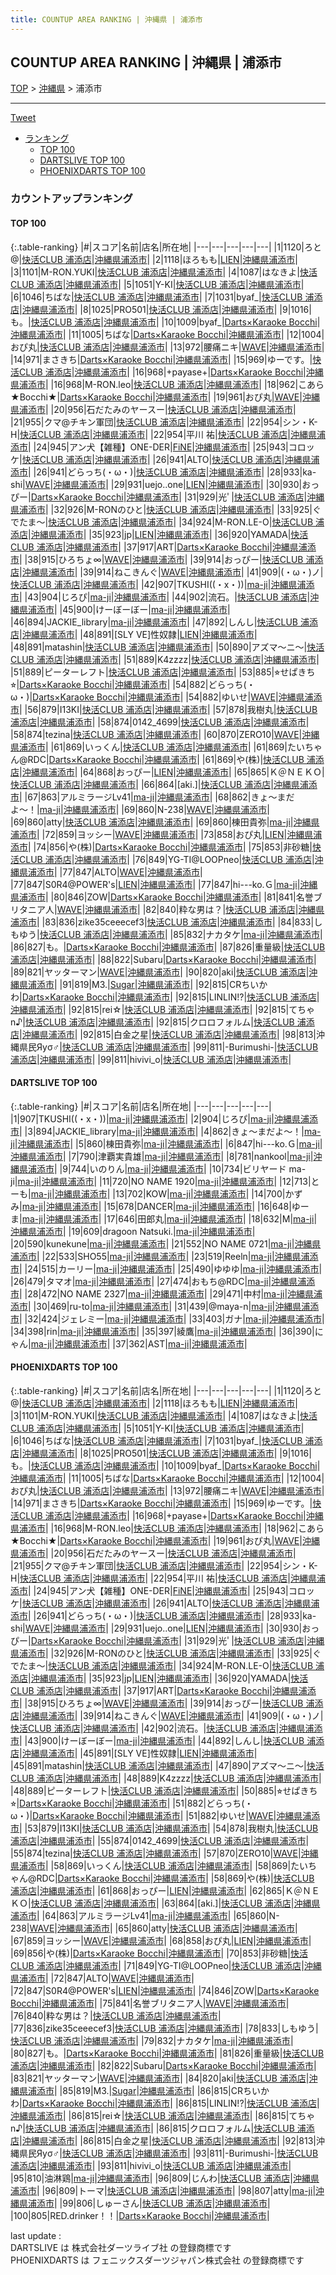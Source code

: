 ```yaml
---
title: COUNTUP AREA RANKING | 沖縄県 | 浦添市
---
```

## COUNTUP AREA RANKING | 沖縄県 | 浦添市

[TOP](/darts/rank/) > [沖縄県](/darts/rank/沖縄県/) > 浦添市

___

<a href="https://twitter.com/share?ref_src=twsrc%5Etfw" data-text="COUNTUP AREA RANKING | 沖縄県浦添市" class="twitter-share-button" data-hashtags="DARTSLIVE,PHOENIXDARTS,darts,ダーツ" data-show-count="false">Tweet</a>

* [ランキング](#カウントアップランキング)
    * [TOP 100](#top-100)
    * [DARTSLIVE TOP 100](#dartslive-top-100)
    * [PHOENIXDARTS TOP 100](#phoenixdarts-top-100)

### カウントアップランキング

#### TOP 100



{:.table-ranking}
|#|スコア|名前|店名|所在地|
|---|---|---|---|---|
|1|1120|<span class="rank-name-pd">ろと@</span>|<a href="https://vs.phoenixdarts.com/jp/shop/shopDetailInfo/s_81788?s_seq=81788">快活CLUB 浦添店</a>|<a href="/darts/rank/沖縄県/浦添市">沖縄県浦添市</a>|
|2|1118|<span class="rank-name-pd">ほろもも</span>|<a href="https://vs.phoenixdarts.com/jp/shop/shopDetailInfo/s_47179?s_seq=47179">LIEN</a>|<a href="/darts/rank/沖縄県/浦添市">沖縄県浦添市</a>|
|3|1101|<span class="rank-name-pd">M-RON.YUKI</span>|<a href="https://vs.phoenixdarts.com/jp/shop/shopDetailInfo/s_81788?s_seq=81788">快活CLUB 浦添店</a>|<a href="/darts/rank/沖縄県/浦添市">沖縄県浦添市</a>|
|4|1087|<span class="rank-name-pd">はなきよ</span>|<a href="https://vs.phoenixdarts.com/jp/shop/shopDetailInfo/s_81788?s_seq=81788">快活CLUB 浦添店</a>|<a href="/darts/rank/沖縄県/浦添市">沖縄県浦添市</a>|
|5|1051|<span class="rank-name-pd">Y-KI</span>|<a href="https://vs.phoenixdarts.com/jp/shop/shopDetailInfo/s_81788?s_seq=81788">快活CLUB 浦添店</a>|<a href="/darts/rank/沖縄県/浦添市">沖縄県浦添市</a>|
|6|1046|<span class="rank-name-pd">ちばな</span>|<a href="https://vs.phoenixdarts.com/jp/shop/shopDetailInfo/s_81788?s_seq=81788">快活CLUB 浦添店</a>|<a href="/darts/rank/沖縄県/浦添市">沖縄県浦添市</a>|
|7|1031|<span class="rank-name-pd">byaf_</span>|<a href="https://vs.phoenixdarts.com/jp/shop/shopDetailInfo/s_81788?s_seq=81788">快活CLUB 浦添店</a>|<a href="/darts/rank/沖縄県/浦添市">沖縄県浦添市</a>|
|8|1025|<span class="rank-name-pd">PRO501</span>|<a href="https://vs.phoenixdarts.com/jp/shop/shopDetailInfo/s_81788?s_seq=81788">快活CLUB 浦添店</a>|<a href="/darts/rank/沖縄県/浦添市">沖縄県浦添市</a>|
|9|1016|<span class="rank-name-pd">も。</span>|<a href="https://vs.phoenixdarts.com/jp/shop/shopDetailInfo/s_81788?s_seq=81788">快活CLUB 浦添店</a>|<a href="/darts/rank/沖縄県/浦添市">沖縄県浦添市</a>|
|10|1009|<span class="rank-name-pd">byaf_</span>|<a href="https://vs.phoenixdarts.com/jp/shop/shopDetailInfo/s_77362?s_seq=77362">Darts×Karaoke Bocchi</a>|<a href="/darts/rank/沖縄県/浦添市">沖縄県浦添市</a>|
|11|1005|<span class="rank-name-pd">ちばな</span>|<a href="https://vs.phoenixdarts.com/jp/shop/shopDetailInfo/s_77362?s_seq=77362">Darts×Karaoke Bocchi</a>|<a href="/darts/rank/沖縄県/浦添市">沖縄県浦添市</a>|
|12|1004|<span class="rank-name-pd">おぴ丸</span>|<a href="https://vs.phoenixdarts.com/jp/shop/shopDetailInfo/s_81788?s_seq=81788">快活CLUB 浦添店</a>|<a href="/darts/rank/沖縄県/浦添市">沖縄県浦添市</a>|
|13|972|<span class="rank-name-pd">腰痛ニキ</span>|<a href="https://vs.phoenixdarts.com/jp/shop/shopDetailInfo/s_92317?s_seq=92317">WAVE</a>|<a href="/darts/rank/沖縄県/浦添市">沖縄県浦添市</a>|
|14|971|<span class="rank-name-pd">まさきち</span>|<a href="https://vs.phoenixdarts.com/jp/shop/shopDetailInfo/s_77362?s_seq=77362">Darts×Karaoke Bocchi</a>|<a href="/darts/rank/沖縄県/浦添市">沖縄県浦添市</a>|
|15|969|<span class="rank-name-pd">ゆーです。</span>|<a href="https://vs.phoenixdarts.com/jp/shop/shopDetailInfo/s_81788?s_seq=81788">快活CLUB 浦添店</a>|<a href="/darts/rank/沖縄県/浦添市">沖縄県浦添市</a>|
|16|968|<span class="rank-name-pd">+payase+</span>|<a href="https://vs.phoenixdarts.com/jp/shop/shopDetailInfo/s_77362?s_seq=77362">Darts×Karaoke Bocchi</a>|<a href="/darts/rank/沖縄県/浦添市">沖縄県浦添市</a>|
|16|968|<span class="rank-name-pd">M-RON.leo</span>|<a href="https://vs.phoenixdarts.com/jp/shop/shopDetailInfo/s_81788?s_seq=81788">快活CLUB 浦添店</a>|<a href="/darts/rank/沖縄県/浦添市">沖縄県浦添市</a>|
|18|962|<span class="rank-name-pd">こあら★Bocchi★</span>|<a href="https://vs.phoenixdarts.com/jp/shop/shopDetailInfo/s_77362?s_seq=77362">Darts×Karaoke Bocchi</a>|<a href="/darts/rank/沖縄県/浦添市">沖縄県浦添市</a>|
|19|961|<span class="rank-name-pd">おぴ丸</span>|<a href="https://vs.phoenixdarts.com/jp/shop/shopDetailInfo/s_92317?s_seq=92317">WAVE</a>|<a href="/darts/rank/沖縄県/浦添市">沖縄県浦添市</a>|
|20|956|<span class="rank-name-pd">石だたみのヤースー</span>|<a href="https://vs.phoenixdarts.com/jp/shop/shopDetailInfo/s_81788?s_seq=81788">快活CLUB 浦添店</a>|<a href="/darts/rank/沖縄県/浦添市">沖縄県浦添市</a>|
|21|955|<span class="rank-name-pd">クマ@チキン軍団</span>|<a href="https://vs.phoenixdarts.com/jp/shop/shopDetailInfo/s_81788?s_seq=81788">快活CLUB 浦添店</a>|<a href="/darts/rank/沖縄県/浦添市">沖縄県浦添市</a>|
|22|954|<span class="rank-name-pd">シン・K-H</span>|<a href="https://vs.phoenixdarts.com/jp/shop/shopDetailInfo/s_81788?s_seq=81788">快活CLUB 浦添店</a>|<a href="/darts/rank/沖縄県/浦添市">沖縄県浦添市</a>|
|22|954|<span class="rank-name-pd">平川 祐</span>|<a href="https://vs.phoenixdarts.com/jp/shop/shopDetailInfo/s_81788?s_seq=81788">快活CLUB 浦添店</a>|<a href="/darts/rank/沖縄県/浦添市">沖縄県浦添市</a>|
|24|945|<span class="rank-name-pd">アン犬【雑種】ONE-DER</span>|<a href="https://vs.phoenixdarts.com/jp/shop/shopDetailInfo/s_70326?s_seq=70326">FiNE</a>|<a href="/darts/rank/沖縄県/浦添市">沖縄県浦添市</a>|
|25|943|<span class="rank-name-pd">コロッケ</span>|<a href="https://vs.phoenixdarts.com/jp/shop/shopDetailInfo/s_81788?s_seq=81788">快活CLUB 浦添店</a>|<a href="/darts/rank/沖縄県/浦添市">沖縄県浦添市</a>|
|26|941|<span class="rank-name-pd">ALTO</span>|<a href="https://vs.phoenixdarts.com/jp/shop/shopDetailInfo/s_81788?s_seq=81788">快活CLUB 浦添店</a>|<a href="/darts/rank/沖縄県/浦添市">沖縄県浦添市</a>|
|26|941|<span class="rank-name-pd">どらっち(・ω・)</span>|<a href="https://vs.phoenixdarts.com/jp/shop/shopDetailInfo/s_81788?s_seq=81788">快活CLUB 浦添店</a>|<a href="/darts/rank/沖縄県/浦添市">沖縄県浦添市</a>|
|28|933|<span class="rank-name-pd">ka-shi</span>|<a href="https://vs.phoenixdarts.com/jp/shop/shopDetailInfo/s_92317?s_seq=92317">WAVE</a>|<a href="/darts/rank/沖縄県/浦添市">沖縄県浦添市</a>|
|29|931|<span class="rank-name-pd">uejo..one</span>|<a href="https://vs.phoenixdarts.com/jp/shop/shopDetailInfo/s_47179?s_seq=47179">LIEN</a>|<a href="/darts/rank/沖縄県/浦添市">沖縄県浦添市</a>|
|30|930|<span class="rank-name-pd">おっぴー</span>|<a href="https://vs.phoenixdarts.com/jp/shop/shopDetailInfo/s_77362?s_seq=77362">Darts×Karaoke Bocchi</a>|<a href="/darts/rank/沖縄県/浦添市">沖縄県浦添市</a>|
|31|929|<span class="rank-name-pd">光ﾟ</span>|<a href="https://vs.phoenixdarts.com/jp/shop/shopDetailInfo/s_81788?s_seq=81788">快活CLUB 浦添店</a>|<a href="/darts/rank/沖縄県/浦添市">沖縄県浦添市</a>|
|32|926|<span class="rank-name-pd">M-RONのひと</span>|<a href="https://vs.phoenixdarts.com/jp/shop/shopDetailInfo/s_81788?s_seq=81788">快活CLUB 浦添店</a>|<a href="/darts/rank/沖縄県/浦添市">沖縄県浦添市</a>|
|33|925|<span class="rank-name-pd">ぐでたま〜</span>|<a href="https://vs.phoenixdarts.com/jp/shop/shopDetailInfo/s_81788?s_seq=81788">快活CLUB 浦添店</a>|<a href="/darts/rank/沖縄県/浦添市">沖縄県浦添市</a>|
|34|924|<span class="rank-name-pd">M-RON.LE-O</span>|<a href="https://vs.phoenixdarts.com/jp/shop/shopDetailInfo/s_81788?s_seq=81788">快活CLUB 浦添店</a>|<a href="/darts/rank/沖縄県/浦添市">沖縄県浦添市</a>|
|35|923|<span class="rank-name-pd">jp</span>|<a href="https://vs.phoenixdarts.com/jp/shop/shopDetailInfo/s_47179?s_seq=47179">LIEN</a>|<a href="/darts/rank/沖縄県/浦添市">沖縄県浦添市</a>|
|36|920|<span class="rank-name-pd">YAMADA</span>|<a href="https://vs.phoenixdarts.com/jp/shop/shopDetailInfo/s_81788?s_seq=81788">快活CLUB 浦添店</a>|<a href="/darts/rank/沖縄県/浦添市">沖縄県浦添市</a>|
|37|917|<span class="rank-name-pd">ART</span>|<a href="https://vs.phoenixdarts.com/jp/shop/shopDetailInfo/s_77362?s_seq=77362">Darts×Karaoke Bocchi</a>|<a href="/darts/rank/沖縄県/浦添市">沖縄県浦添市</a>|
|38|915|<span class="rank-name-pd">ひろちょ∞</span>|<a href="https://vs.phoenixdarts.com/jp/shop/shopDetailInfo/s_92317?s_seq=92317">WAVE</a>|<a href="/darts/rank/沖縄県/浦添市">沖縄県浦添市</a>|
|39|914|<span class="rank-name-pd">おっぴー</span>|<a href="https://vs.phoenixdarts.com/jp/shop/shopDetailInfo/s_81788?s_seq=81788">快活CLUB 浦添店</a>|<a href="/darts/rank/沖縄県/浦添市">沖縄県浦添市</a>|
|39|914|<span class="rank-name-pd">ねこきんぐ</span>|<a href="https://vs.phoenixdarts.com/jp/shop/shopDetailInfo/s_92317?s_seq=92317">WAVE</a>|<a href="/darts/rank/沖縄県/浦添市">沖縄県浦添市</a>|
|41|909|<span class="rank-name-pd">(・ω・)ノ</span>|<a href="https://vs.phoenixdarts.com/jp/shop/shopDetailInfo/s_81788?s_seq=81788">快活CLUB 浦添店</a>|<a href="/darts/rank/沖縄県/浦添市">沖縄県浦添市</a>|
|42|907|<span class="rank-name-dl">TKUSHI((・x・))</span>|<a href="https://search.dartslive.com/jp/shop/e8747794807910435f9f3321c1147265">ma-ji</a>|<a href="/darts/rank/沖縄県/浦添市">沖縄県浦添市</a>|
|43|904|<span class="rank-name-dl">じろぴ</span>|<a href="https://search.dartslive.com/jp/shop/e8747794807910435f9f3321c1147265">ma-ji</a>|<a href="/darts/rank/沖縄県/浦添市">沖縄県浦添市</a>|
|44|902|<span class="rank-name-pd">流石。</span>|<a href="https://vs.phoenixdarts.com/jp/shop/shopDetailInfo/s_81788?s_seq=81788">快活CLUB 浦添店</a>|<a href="/darts/rank/沖縄県/浦添市">沖縄県浦添市</a>|
|45|900|<span class="rank-name-pd">けーぼーぼー</span>|<a href="https://vs.phoenixdarts.com/jp/shop/shopDetailInfo/s_88930?s_seq=88930">ma-ji</a>|<a href="/darts/rank/沖縄県/浦添市">沖縄県浦添市</a>|
|46|894|<span class="rank-name-dl">JACKIE_library</span>|<a href="https://search.dartslive.com/jp/shop/e8747794807910435f9f3321c1147265">ma-ji</a>|<a href="/darts/rank/沖縄県/浦添市">沖縄県浦添市</a>|
|47|892|<span class="rank-name-pd">しんし</span>|<a href="https://vs.phoenixdarts.com/jp/shop/shopDetailInfo/s_81788?s_seq=81788">快活CLUB 浦添店</a>|<a href="/darts/rank/沖縄県/浦添市">沖縄県浦添市</a>|
|48|891|<span class="rank-name-pd">[SLY VE]性奴隷</span>|<a href="https://vs.phoenixdarts.com/jp/shop/shopDetailInfo/s_47179?s_seq=47179">LIEN</a>|<a href="/darts/rank/沖縄県/浦添市">沖縄県浦添市</a>|
|48|891|<span class="rank-name-pd">matashin</span>|<a href="https://vs.phoenixdarts.com/jp/shop/shopDetailInfo/s_81788?s_seq=81788">快活CLUB 浦添店</a>|<a href="/darts/rank/沖縄県/浦添市">沖縄県浦添市</a>|
|50|890|<span class="rank-name-pd">アズマ～ニ～</span>|<a href="https://vs.phoenixdarts.com/jp/shop/shopDetailInfo/s_81788?s_seq=81788">快活CLUB 浦添店</a>|<a href="/darts/rank/沖縄県/浦添市">沖縄県浦添市</a>|
|51|889|<span class="rank-name-pd">K4zzzz</span>|<a href="https://vs.phoenixdarts.com/jp/shop/shopDetailInfo/s_81788?s_seq=81788">快活CLUB 浦添店</a>|<a href="/darts/rank/沖縄県/浦添市">沖縄県浦添市</a>|
|51|889|<span class="rank-name-pd">ピーターレフト</span>|<a href="https://vs.phoenixdarts.com/jp/shop/shopDetailInfo/s_81788?s_seq=81788">快活CLUB 浦添店</a>|<a href="/darts/rank/沖縄県/浦添市">沖縄県浦添市</a>|
|53|885|<span class="rank-name-pd">⭐︎せぱきち⭐︎</span>|<a href="https://vs.phoenixdarts.com/jp/shop/shopDetailInfo/s_77362?s_seq=77362">Darts×Karaoke Bocchi</a>|<a href="/darts/rank/沖縄県/浦添市">沖縄県浦添市</a>|
|54|882|<span class="rank-name-pd">どらっち(・ω・)</span>|<a href="https://vs.phoenixdarts.com/jp/shop/shopDetailInfo/s_77362?s_seq=77362">Darts×Karaoke Bocchi</a>|<a href="/darts/rank/沖縄県/浦添市">沖縄県浦添市</a>|
|54|882|<span class="rank-name-pd">ゆいせ</span>|<a href="https://vs.phoenixdarts.com/jp/shop/shopDetailInfo/s_92317?s_seq=92317">WAVE</a>|<a href="/darts/rank/沖縄県/浦添市">沖縄県浦添市</a>|
|56|879|<span class="rank-name-pd">I13KI</span>|<a href="https://vs.phoenixdarts.com/jp/shop/shopDetailInfo/s_81788?s_seq=81788">快活CLUB 浦添店</a>|<a href="/darts/rank/沖縄県/浦添市">沖縄県浦添市</a>|
|57|878|<span class="rank-name-pd">我樹丸</span>|<a href="https://vs.phoenixdarts.com/jp/shop/shopDetailInfo/s_81788?s_seq=81788">快活CLUB 浦添店</a>|<a href="/darts/rank/沖縄県/浦添市">沖縄県浦添市</a>|
|58|874|<span class="rank-name-pd">0142_4699</span>|<a href="https://vs.phoenixdarts.com/jp/shop/shopDetailInfo/s_81788?s_seq=81788">快活CLUB 浦添店</a>|<a href="/darts/rank/沖縄県/浦添市">沖縄県浦添市</a>|
|58|874|<span class="rank-name-pd">tezina</span>|<a href="https://vs.phoenixdarts.com/jp/shop/shopDetailInfo/s_81788?s_seq=81788">快活CLUB 浦添店</a>|<a href="/darts/rank/沖縄県/浦添市">沖縄県浦添市</a>|
|60|870|<span class="rank-name-pd">ZERO10</span>|<a href="https://vs.phoenixdarts.com/jp/shop/shopDetailInfo/s_92317?s_seq=92317">WAVE</a>|<a href="/darts/rank/沖縄県/浦添市">沖縄県浦添市</a>|
|61|869|<span class="rank-name-pd">いっくん</span>|<a href="https://vs.phoenixdarts.com/jp/shop/shopDetailInfo/s_81788?s_seq=81788">快活CLUB 浦添店</a>|<a href="/darts/rank/沖縄県/浦添市">沖縄県浦添市</a>|
|61|869|<span class="rank-name-pd">たいちゃん@RDC</span>|<a href="https://vs.phoenixdarts.com/jp/shop/shopDetailInfo/s_77362?s_seq=77362">Darts×Karaoke Bocchi</a>|<a href="/darts/rank/沖縄県/浦添市">沖縄県浦添市</a>|
|61|869|<span class="rank-name-pd">や(株)</span>|<a href="https://vs.phoenixdarts.com/jp/shop/shopDetailInfo/s_81788?s_seq=81788">快活CLUB 浦添店</a>|<a href="/darts/rank/沖縄県/浦添市">沖縄県浦添市</a>|
|64|868|<span class="rank-name-pd">おっぴー</span>|<a href="https://vs.phoenixdarts.com/jp/shop/shopDetailInfo/s_47179?s_seq=47179">LIEN</a>|<a href="/darts/rank/沖縄県/浦添市">沖縄県浦添市</a>|
|65|865|<span class="rank-name-pd">Ｋ＠ＮＥＫＯ</span>|<a href="https://vs.phoenixdarts.com/jp/shop/shopDetailInfo/s_81788?s_seq=81788">快活CLUB 浦添店</a>|<a href="/darts/rank/沖縄県/浦添市">沖縄県浦添市</a>|
|66|864|<span class="rank-name-pd">[aki.]</span>|<a href="https://vs.phoenixdarts.com/jp/shop/shopDetailInfo/s_81788?s_seq=81788">快活CLUB 浦添店</a>|<a href="/darts/rank/沖縄県/浦添市">沖縄県浦添市</a>|
|67|863|<span class="rank-name-pd">アルミラージLv41</span>|<a href="https://vs.phoenixdarts.com/jp/shop/shopDetailInfo/s_88930?s_seq=88930">ma-ji</a>|<a href="/darts/rank/沖縄県/浦添市">沖縄県浦添市</a>|
|68|862|<span class="rank-name-dl">きょ〜まだよ〜！</span>|<a href="https://search.dartslive.com/jp/shop/e8747794807910435f9f3321c1147265">ma-ji</a>|<a href="/darts/rank/沖縄県/浦添市">沖縄県浦添市</a>|
|69|860|<span class="rank-name-pd">N-238</span>|<a href="https://vs.phoenixdarts.com/jp/shop/shopDetailInfo/s_92317?s_seq=92317">WAVE</a>|<a href="/darts/rank/沖縄県/浦添市">沖縄県浦添市</a>|
|69|860|<span class="rank-name-pd">atty</span>|<a href="https://vs.phoenixdarts.com/jp/shop/shopDetailInfo/s_81788?s_seq=81788">快活CLUB 浦添店</a>|<a href="/darts/rank/沖縄県/浦添市">沖縄県浦添市</a>|
|69|860|<span class="rank-name-dl">棟田貴弥</span>|<a href="https://search.dartslive.com/jp/shop/e8747794807910435f9f3321c1147265">ma-ji</a>|<a href="/darts/rank/沖縄県/浦添市">沖縄県浦添市</a>|
|72|859|<span class="rank-name-pd">ヨッシー</span>|<a href="https://vs.phoenixdarts.com/jp/shop/shopDetailInfo/s_92317?s_seq=92317">WAVE</a>|<a href="/darts/rank/沖縄県/浦添市">沖縄県浦添市</a>|
|73|858|<span class="rank-name-pd">おぴ丸</span>|<a href="https://vs.phoenixdarts.com/jp/shop/shopDetailInfo/s_47179?s_seq=47179">LIEN</a>|<a href="/darts/rank/沖縄県/浦添市">沖縄県浦添市</a>|
|74|856|<span class="rank-name-pd">や(株)</span>|<a href="https://vs.phoenixdarts.com/jp/shop/shopDetailInfo/s_77362?s_seq=77362">Darts×Karaoke Bocchi</a>|<a href="/darts/rank/沖縄県/浦添市">沖縄県浦添市</a>|
|75|853|<span class="rank-name-pd">非砂糖</span>|<a href="https://vs.phoenixdarts.com/jp/shop/shopDetailInfo/s_81788?s_seq=81788">快活CLUB 浦添店</a>|<a href="/darts/rank/沖縄県/浦添市">沖縄県浦添市</a>|
|76|849|<span class="rank-name-pd">YG-TI@LOOPneo</span>|<a href="https://vs.phoenixdarts.com/jp/shop/shopDetailInfo/s_81788?s_seq=81788">快活CLUB 浦添店</a>|<a href="/darts/rank/沖縄県/浦添市">沖縄県浦添市</a>|
|77|847|<span class="rank-name-pd">ALTO</span>|<a href="https://vs.phoenixdarts.com/jp/shop/shopDetailInfo/s_92317?s_seq=92317">WAVE</a>|<a href="/darts/rank/沖縄県/浦添市">沖縄県浦添市</a>|
|77|847|<span class="rank-name-pd">S0R4@POWER&#x27;s</span>|<a href="https://vs.phoenixdarts.com/jp/shop/shopDetailInfo/s_47179?s_seq=47179">LIEN</a>|<a href="/darts/rank/沖縄県/浦添市">沖縄県浦添市</a>|
|77|847|<span class="rank-name-dl">hi---ko.Ｇ</span>|<a href="https://search.dartslive.com/jp/shop/e8747794807910435f9f3321c1147265">ma-ji</a>|<a href="/darts/rank/沖縄県/浦添市">沖縄県浦添市</a>|
|80|846|<span class="rank-name-pd">ZOW</span>|<a href="https://vs.phoenixdarts.com/jp/shop/shopDetailInfo/s_77362?s_seq=77362">Darts×Karaoke Bocchi</a>|<a href="/darts/rank/沖縄県/浦添市">沖縄県浦添市</a>|
|81|841|<span class="rank-name-pd">名誉ブリタニア人</span>|<a href="https://vs.phoenixdarts.com/jp/shop/shopDetailInfo/s_92317?s_seq=92317">WAVE</a>|<a href="/darts/rank/沖縄県/浦添市">沖縄県浦添市</a>|
|82|840|<span class="rank-name-pd">粋な男は？</span>|<a href="https://vs.phoenixdarts.com/jp/shop/shopDetailInfo/s_81788?s_seq=81788">快活CLUB 浦添店</a>|<a href="/darts/rank/沖縄県/浦添市">沖縄県浦添市</a>|
|83|836|<span class="rank-name-pd">zike35ceeecef3</span>|<a href="https://vs.phoenixdarts.com/jp/shop/shopDetailInfo/s_81788?s_seq=81788">快活CLUB 浦添店</a>|<a href="/darts/rank/沖縄県/浦添市">沖縄県浦添市</a>|
|84|833|<span class="rank-name-pd">しもゆう</span>|<a href="https://vs.phoenixdarts.com/jp/shop/shopDetailInfo/s_81788?s_seq=81788">快活CLUB 浦添店</a>|<a href="/darts/rank/沖縄県/浦添市">沖縄県浦添市</a>|
|85|832|<span class="rank-name-pd">ナカタケ</span>|<a href="https://vs.phoenixdarts.com/jp/shop/shopDetailInfo/s_88930?s_seq=88930">ma-ji</a>|<a href="/darts/rank/沖縄県/浦添市">沖縄県浦添市</a>|
|86|827|<span class="rank-name-pd">も。</span>|<a href="https://vs.phoenixdarts.com/jp/shop/shopDetailInfo/s_77362?s_seq=77362">Darts×Karaoke Bocchi</a>|<a href="/darts/rank/沖縄県/浦添市">沖縄県浦添市</a>|
|87|826|<span class="rank-name-pd">重量級</span>|<a href="https://vs.phoenixdarts.com/jp/shop/shopDetailInfo/s_81788?s_seq=81788">快活CLUB 浦添店</a>|<a href="/darts/rank/沖縄県/浦添市">沖縄県浦添市</a>|
|88|822|<span class="rank-name-pd">Subaru</span>|<a href="https://vs.phoenixdarts.com/jp/shop/shopDetailInfo/s_77362?s_seq=77362">Darts×Karaoke Bocchi</a>|<a href="/darts/rank/沖縄県/浦添市">沖縄県浦添市</a>|
|89|821|<span class="rank-name-pd">ヤッターマン</span>|<a href="https://vs.phoenixdarts.com/jp/shop/shopDetailInfo/s_92317?s_seq=92317">WAVE</a>|<a href="/darts/rank/沖縄県/浦添市">沖縄県浦添市</a>|
|90|820|<span class="rank-name-pd">aki</span>|<a href="https://vs.phoenixdarts.com/jp/shop/shopDetailInfo/s_81788?s_seq=81788">快活CLUB 浦添店</a>|<a href="/darts/rank/沖縄県/浦添市">沖縄県浦添市</a>|
|91|819|<span class="rank-name-pd">M3.</span>|<a href="https://vs.phoenixdarts.com/jp/shop/shopDetailInfo/s_83242?s_seq=83242">Sugar</a>|<a href="/darts/rank/沖縄県/浦添市">沖縄県浦添市</a>|
|92|815|<span class="rank-name-pd">CRちいかわ</span>|<a href="https://vs.phoenixdarts.com/jp/shop/shopDetailInfo/s_77362?s_seq=77362">Darts×Karaoke Bocchi</a>|<a href="/darts/rank/沖縄県/浦添市">沖縄県浦添市</a>|
|92|815|<span class="rank-name-pd">LINLIN!?</span>|<a href="https://vs.phoenixdarts.com/jp/shop/shopDetailInfo/s_81788?s_seq=81788">快活CLUB 浦添店</a>|<a href="/darts/rank/沖縄県/浦添市">沖縄県浦添市</a>|
|92|815|<span class="rank-name-pd">rei☆</span>|<a href="https://vs.phoenixdarts.com/jp/shop/shopDetailInfo/s_81788?s_seq=81788">快活CLUB 浦添店</a>|<a href="/darts/rank/沖縄県/浦添市">沖縄県浦添市</a>|
|92|815|<span class="rank-name-pd">てちゃn♪</span>|<a href="https://vs.phoenixdarts.com/jp/shop/shopDetailInfo/s_81788?s_seq=81788">快活CLUB 浦添店</a>|<a href="/darts/rank/沖縄県/浦添市">沖縄県浦添市</a>|
|92|815|<span class="rank-name-pd">クロロフォルム</span>|<a href="https://vs.phoenixdarts.com/jp/shop/shopDetailInfo/s_81788?s_seq=81788">快活CLUB 浦添店</a>|<a href="/darts/rank/沖縄県/浦添市">沖縄県浦添市</a>|
|92|815|<span class="rank-name-pd">白金之星</span>|<a href="https://vs.phoenixdarts.com/jp/shop/shopDetailInfo/s_81788?s_seq=81788">快活CLUB 浦添店</a>|<a href="/darts/rank/沖縄県/浦添市">沖縄県浦添市</a>|
|98|813|<span class="rank-name-pd">沖縄県民Яуσ♂</span>|<a href="https://vs.phoenixdarts.com/jp/shop/shopDetailInfo/s_81788?s_seq=81788">快活CLUB 浦添店</a>|<a href="/darts/rank/沖縄県/浦添市">沖縄県浦添市</a>|
|99|811|<span class="rank-name-pd">-Burimushi-</span>|<a href="https://vs.phoenixdarts.com/jp/shop/shopDetailInfo/s_81788?s_seq=81788">快活CLUB 浦添店</a>|<a href="/darts/rank/沖縄県/浦添市">沖縄県浦添市</a>|
|99|811|<span class="rank-name-pd">hivivi_o</span>|<a href="https://vs.phoenixdarts.com/jp/shop/shopDetailInfo/s_81788?s_seq=81788">快活CLUB 浦添店</a>|<a href="/darts/rank/沖縄県/浦添市">沖縄県浦添市</a>|


#### DARTSLIVE TOP 100



{:.table-ranking}
|#|スコア|名前|店名|所在地|
|---|---|---|---|---|
|1|907|<span class="rank-name-dl">TKUSHI((・x・))</span>|<a href="https://search.dartslive.com/jp/shop/e8747794807910435f9f3321c1147265">ma-ji</a>|<a href="/darts/rank/沖縄県/浦添市">沖縄県浦添市</a>|
|2|904|<span class="rank-name-dl">じろぴ</span>|<a href="https://search.dartslive.com/jp/shop/e8747794807910435f9f3321c1147265">ma-ji</a>|<a href="/darts/rank/沖縄県/浦添市">沖縄県浦添市</a>|
|3|894|<span class="rank-name-dl">JACKIE_library</span>|<a href="https://search.dartslive.com/jp/shop/e8747794807910435f9f3321c1147265">ma-ji</a>|<a href="/darts/rank/沖縄県/浦添市">沖縄県浦添市</a>|
|4|862|<span class="rank-name-dl">きょ〜まだよ〜！</span>|<a href="https://search.dartslive.com/jp/shop/e8747794807910435f9f3321c1147265">ma-ji</a>|<a href="/darts/rank/沖縄県/浦添市">沖縄県浦添市</a>|
|5|860|<span class="rank-name-dl">棟田貴弥</span>|<a href="https://search.dartslive.com/jp/shop/e8747794807910435f9f3321c1147265">ma-ji</a>|<a href="/darts/rank/沖縄県/浦添市">沖縄県浦添市</a>|
|6|847|<span class="rank-name-dl">hi---ko.Ｇ</span>|<a href="https://search.dartslive.com/jp/shop/e8747794807910435f9f3321c1147265">ma-ji</a>|<a href="/darts/rank/沖縄県/浦添市">沖縄県浦添市</a>|
|7|790|<span class="rank-name-dl">津覇実貴雄</span>|<a href="https://search.dartslive.com/jp/shop/e8747794807910435f9f3321c1147265">ma-ji</a>|<a href="/darts/rank/沖縄県/浦添市">沖縄県浦添市</a>|
|8|781|<span class="rank-name-dl">nankool</span>|<a href="https://search.dartslive.com/jp/shop/e8747794807910435f9f3321c1147265">ma-ji</a>|<a href="/darts/rank/沖縄県/浦添市">沖縄県浦添市</a>|
|9|744|<span class="rank-name-dl">いのりん</span>|<a href="https://search.dartslive.com/jp/shop/e8747794807910435f9f3321c1147265">ma-ji</a>|<a href="/darts/rank/沖縄県/浦添市">沖縄県浦添市</a>|
|10|734|<span class="rank-name-dl">ビリヤード ma-ji</span>|<a href="https://search.dartslive.com/jp/shop/e8747794807910435f9f3321c1147265">ma-ji</a>|<a href="/darts/rank/沖縄県/浦添市">沖縄県浦添市</a>|
|11|720|<span class="rank-name-dl">NO NAME 1920</span>|<a href="https://search.dartslive.com/jp/shop/e8747794807910435f9f3321c1147265">ma-ji</a>|<a href="/darts/rank/沖縄県/浦添市">沖縄県浦添市</a>|
|12|713|<span class="rank-name-dl">とーも</span>|<a href="https://search.dartslive.com/jp/shop/e8747794807910435f9f3321c1147265">ma-ji</a>|<a href="/darts/rank/沖縄県/浦添市">沖縄県浦添市</a>|
|13|702|<span class="rank-name-dl">KOW</span>|<a href="https://search.dartslive.com/jp/shop/e8747794807910435f9f3321c1147265">ma-ji</a>|<a href="/darts/rank/沖縄県/浦添市">沖縄県浦添市</a>|
|14|700|<span class="rank-name-dl">かずみ</span>|<a href="https://search.dartslive.com/jp/shop/e8747794807910435f9f3321c1147265">ma-ji</a>|<a href="/darts/rank/沖縄県/浦添市">沖縄県浦添市</a>|
|15|678|<span class="rank-name-dl">DANCER</span>|<a href="https://search.dartslive.com/jp/shop/e8747794807910435f9f3321c1147265">ma-ji</a>|<a href="/darts/rank/沖縄県/浦添市">沖縄県浦添市</a>|
|16|648|<span class="rank-name-dl">ゆーま</span>|<a href="https://search.dartslive.com/jp/shop/e8747794807910435f9f3321c1147265">ma-ji</a>|<a href="/darts/rank/沖縄県/浦添市">沖縄県浦添市</a>|
|17|646|<span class="rank-name-dl">田郎丸</span>|<a href="https://search.dartslive.com/jp/shop/e8747794807910435f9f3321c1147265">ma-ji</a>|<a href="/darts/rank/沖縄県/浦添市">沖縄県浦添市</a>|
|18|632|<span class="rank-name-dl">M</span>|<a href="https://search.dartslive.com/jp/shop/e8747794807910435f9f3321c1147265">ma-ji</a>|<a href="/darts/rank/沖縄県/浦添市">沖縄県浦添市</a>|
|19|609|<span class="rank-name-dl">dragoon Natsuki.</span>|<a href="https://search.dartslive.com/jp/shop/e8747794807910435f9f3321c1147265">ma-ji</a>|<a href="/darts/rank/沖縄県/浦添市">沖縄県浦添市</a>|
|20|590|<span class="rank-name-dl">kunekune</span>|<a href="https://search.dartslive.com/jp/shop/e8747794807910435f9f3321c1147265">ma-ji</a>|<a href="/darts/rank/沖縄県/浦添市">沖縄県浦添市</a>|
|21|552|<span class="rank-name-dl">NO NAME 0721</span>|<a href="https://search.dartslive.com/jp/shop/e8747794807910435f9f3321c1147265">ma-ji</a>|<a href="/darts/rank/沖縄県/浦添市">沖縄県浦添市</a>|
|22|533|<span class="rank-name-dl">SHO55</span>|<a href="https://search.dartslive.com/jp/shop/e8747794807910435f9f3321c1147265">ma-ji</a>|<a href="/darts/rank/沖縄県/浦添市">沖縄県浦添市</a>|
|23|519|<span class="rank-name-dl">Reeln</span>|<a href="https://search.dartslive.com/jp/shop/e8747794807910435f9f3321c1147265">ma-ji</a>|<a href="/darts/rank/沖縄県/浦添市">沖縄県浦添市</a>|
|24|515|<span class="rank-name-dl">カーリー</span>|<a href="https://search.dartslive.com/jp/shop/e8747794807910435f9f3321c1147265">ma-ji</a>|<a href="/darts/rank/沖縄県/浦添市">沖縄県浦添市</a>|
|25|490|<span class="rank-name-dl">ゆゆゆ</span>|<a href="https://search.dartslive.com/jp/shop/e8747794807910435f9f3321c1147265">ma-ji</a>|<a href="/darts/rank/沖縄県/浦添市">沖縄県浦添市</a>|
|26|479|<span class="rank-name-dl">タマオ</span>|<a href="https://search.dartslive.com/jp/shop/e8747794807910435f9f3321c1147265">ma-ji</a>|<a href="/darts/rank/沖縄県/浦添市">沖縄県浦添市</a>|
|27|474|<span class="rank-name-dl">おもち@RDC</span>|<a href="https://search.dartslive.com/jp/shop/e8747794807910435f9f3321c1147265">ma-ji</a>|<a href="/darts/rank/沖縄県/浦添市">沖縄県浦添市</a>|
|28|472|<span class="rank-name-dl">NO NAME 2327</span>|<a href="https://search.dartslive.com/jp/shop/e8747794807910435f9f3321c1147265">ma-ji</a>|<a href="/darts/rank/沖縄県/浦添市">沖縄県浦添市</a>|
|29|471|<span class="rank-name-dl">中村</span>|<a href="https://search.dartslive.com/jp/shop/e8747794807910435f9f3321c1147265">ma-ji</a>|<a href="/darts/rank/沖縄県/浦添市">沖縄県浦添市</a>|
|30|469|<span class="rank-name-dl">ru-to</span>|<a href="https://search.dartslive.com/jp/shop/e8747794807910435f9f3321c1147265">ma-ji</a>|<a href="/darts/rank/沖縄県/浦添市">沖縄県浦添市</a>|
|31|439|<span class="rank-name-dl">@maya-n</span>|<a href="https://search.dartslive.com/jp/shop/e8747794807910435f9f3321c1147265">ma-ji</a>|<a href="/darts/rank/沖縄県/浦添市">沖縄県浦添市</a>|
|32|424|<span class="rank-name-dl">ジェレミー</span>|<a href="https://search.dartslive.com/jp/shop/e8747794807910435f9f3321c1147265">ma-ji</a>|<a href="/darts/rank/沖縄県/浦添市">沖縄県浦添市</a>|
|33|403|<span class="rank-name-dl">ガナ</span>|<a href="https://search.dartslive.com/jp/shop/e8747794807910435f9f3321c1147265">ma-ji</a>|<a href="/darts/rank/沖縄県/浦添市">沖縄県浦添市</a>|
|34|398|<span class="rank-name-dl">rin</span>|<a href="https://search.dartslive.com/jp/shop/e8747794807910435f9f3321c1147265">ma-ji</a>|<a href="/darts/rank/沖縄県/浦添市">沖縄県浦添市</a>|
|35|397|<span class="rank-name-dl">綾鷹</span>|<a href="https://search.dartslive.com/jp/shop/e8747794807910435f9f3321c1147265">ma-ji</a>|<a href="/darts/rank/沖縄県/浦添市">沖縄県浦添市</a>|
|36|390|<span class="rank-name-dl">にゃん</span>|<a href="https://search.dartslive.com/jp/shop/e8747794807910435f9f3321c1147265">ma-ji</a>|<a href="/darts/rank/沖縄県/浦添市">沖縄県浦添市</a>|
|37|362|<span class="rank-name-dl">AST</span>|<a href="https://search.dartslive.com/jp/shop/e8747794807910435f9f3321c1147265">ma-ji</a>|<a href="/darts/rank/沖縄県/浦添市">沖縄県浦添市</a>|


#### PHOENIXDARTS TOP 100



{:.table-ranking}
|#|スコア|名前|店名|所在地|
|---|---|---|---|---|
|1|1120|<span class="rank-name-pd">ろと@</span>|<a href="https://vs.phoenixdarts.com/jp/shop/shopDetailInfo/s_81788?s_seq=81788">快活CLUB 浦添店</a>|<a href="/darts/rank/沖縄県/浦添市">沖縄県浦添市</a>|
|2|1118|<span class="rank-name-pd">ほろもも</span>|<a href="https://vs.phoenixdarts.com/jp/shop/shopDetailInfo/s_47179?s_seq=47179">LIEN</a>|<a href="/darts/rank/沖縄県/浦添市">沖縄県浦添市</a>|
|3|1101|<span class="rank-name-pd">M-RON.YUKI</span>|<a href="https://vs.phoenixdarts.com/jp/shop/shopDetailInfo/s_81788?s_seq=81788">快活CLUB 浦添店</a>|<a href="/darts/rank/沖縄県/浦添市">沖縄県浦添市</a>|
|4|1087|<span class="rank-name-pd">はなきよ</span>|<a href="https://vs.phoenixdarts.com/jp/shop/shopDetailInfo/s_81788?s_seq=81788">快活CLUB 浦添店</a>|<a href="/darts/rank/沖縄県/浦添市">沖縄県浦添市</a>|
|5|1051|<span class="rank-name-pd">Y-KI</span>|<a href="https://vs.phoenixdarts.com/jp/shop/shopDetailInfo/s_81788?s_seq=81788">快活CLUB 浦添店</a>|<a href="/darts/rank/沖縄県/浦添市">沖縄県浦添市</a>|
|6|1046|<span class="rank-name-pd">ちばな</span>|<a href="https://vs.phoenixdarts.com/jp/shop/shopDetailInfo/s_81788?s_seq=81788">快活CLUB 浦添店</a>|<a href="/darts/rank/沖縄県/浦添市">沖縄県浦添市</a>|
|7|1031|<span class="rank-name-pd">byaf_</span>|<a href="https://vs.phoenixdarts.com/jp/shop/shopDetailInfo/s_81788?s_seq=81788">快活CLUB 浦添店</a>|<a href="/darts/rank/沖縄県/浦添市">沖縄県浦添市</a>|
|8|1025|<span class="rank-name-pd">PRO501</span>|<a href="https://vs.phoenixdarts.com/jp/shop/shopDetailInfo/s_81788?s_seq=81788">快活CLUB 浦添店</a>|<a href="/darts/rank/沖縄県/浦添市">沖縄県浦添市</a>|
|9|1016|<span class="rank-name-pd">も。</span>|<a href="https://vs.phoenixdarts.com/jp/shop/shopDetailInfo/s_81788?s_seq=81788">快活CLUB 浦添店</a>|<a href="/darts/rank/沖縄県/浦添市">沖縄県浦添市</a>|
|10|1009|<span class="rank-name-pd">byaf_</span>|<a href="https://vs.phoenixdarts.com/jp/shop/shopDetailInfo/s_77362?s_seq=77362">Darts×Karaoke Bocchi</a>|<a href="/darts/rank/沖縄県/浦添市">沖縄県浦添市</a>|
|11|1005|<span class="rank-name-pd">ちばな</span>|<a href="https://vs.phoenixdarts.com/jp/shop/shopDetailInfo/s_77362?s_seq=77362">Darts×Karaoke Bocchi</a>|<a href="/darts/rank/沖縄県/浦添市">沖縄県浦添市</a>|
|12|1004|<span class="rank-name-pd">おぴ丸</span>|<a href="https://vs.phoenixdarts.com/jp/shop/shopDetailInfo/s_81788?s_seq=81788">快活CLUB 浦添店</a>|<a href="/darts/rank/沖縄県/浦添市">沖縄県浦添市</a>|
|13|972|<span class="rank-name-pd">腰痛ニキ</span>|<a href="https://vs.phoenixdarts.com/jp/shop/shopDetailInfo/s_92317?s_seq=92317">WAVE</a>|<a href="/darts/rank/沖縄県/浦添市">沖縄県浦添市</a>|
|14|971|<span class="rank-name-pd">まさきち</span>|<a href="https://vs.phoenixdarts.com/jp/shop/shopDetailInfo/s_77362?s_seq=77362">Darts×Karaoke Bocchi</a>|<a href="/darts/rank/沖縄県/浦添市">沖縄県浦添市</a>|
|15|969|<span class="rank-name-pd">ゆーです。</span>|<a href="https://vs.phoenixdarts.com/jp/shop/shopDetailInfo/s_81788?s_seq=81788">快活CLUB 浦添店</a>|<a href="/darts/rank/沖縄県/浦添市">沖縄県浦添市</a>|
|16|968|<span class="rank-name-pd">+payase+</span>|<a href="https://vs.phoenixdarts.com/jp/shop/shopDetailInfo/s_77362?s_seq=77362">Darts×Karaoke Bocchi</a>|<a href="/darts/rank/沖縄県/浦添市">沖縄県浦添市</a>|
|16|968|<span class="rank-name-pd">M-RON.leo</span>|<a href="https://vs.phoenixdarts.com/jp/shop/shopDetailInfo/s_81788?s_seq=81788">快活CLUB 浦添店</a>|<a href="/darts/rank/沖縄県/浦添市">沖縄県浦添市</a>|
|18|962|<span class="rank-name-pd">こあら★Bocchi★</span>|<a href="https://vs.phoenixdarts.com/jp/shop/shopDetailInfo/s_77362?s_seq=77362">Darts×Karaoke Bocchi</a>|<a href="/darts/rank/沖縄県/浦添市">沖縄県浦添市</a>|
|19|961|<span class="rank-name-pd">おぴ丸</span>|<a href="https://vs.phoenixdarts.com/jp/shop/shopDetailInfo/s_92317?s_seq=92317">WAVE</a>|<a href="/darts/rank/沖縄県/浦添市">沖縄県浦添市</a>|
|20|956|<span class="rank-name-pd">石だたみのヤースー</span>|<a href="https://vs.phoenixdarts.com/jp/shop/shopDetailInfo/s_81788?s_seq=81788">快活CLUB 浦添店</a>|<a href="/darts/rank/沖縄県/浦添市">沖縄県浦添市</a>|
|21|955|<span class="rank-name-pd">クマ@チキン軍団</span>|<a href="https://vs.phoenixdarts.com/jp/shop/shopDetailInfo/s_81788?s_seq=81788">快活CLUB 浦添店</a>|<a href="/darts/rank/沖縄県/浦添市">沖縄県浦添市</a>|
|22|954|<span class="rank-name-pd">シン・K-H</span>|<a href="https://vs.phoenixdarts.com/jp/shop/shopDetailInfo/s_81788?s_seq=81788">快活CLUB 浦添店</a>|<a href="/darts/rank/沖縄県/浦添市">沖縄県浦添市</a>|
|22|954|<span class="rank-name-pd">平川 祐</span>|<a href="https://vs.phoenixdarts.com/jp/shop/shopDetailInfo/s_81788?s_seq=81788">快活CLUB 浦添店</a>|<a href="/darts/rank/沖縄県/浦添市">沖縄県浦添市</a>|
|24|945|<span class="rank-name-pd">アン犬【雑種】ONE-DER</span>|<a href="https://vs.phoenixdarts.com/jp/shop/shopDetailInfo/s_70326?s_seq=70326">FiNE</a>|<a href="/darts/rank/沖縄県/浦添市">沖縄県浦添市</a>|
|25|943|<span class="rank-name-pd">コロッケ</span>|<a href="https://vs.phoenixdarts.com/jp/shop/shopDetailInfo/s_81788?s_seq=81788">快活CLUB 浦添店</a>|<a href="/darts/rank/沖縄県/浦添市">沖縄県浦添市</a>|
|26|941|<span class="rank-name-pd">ALTO</span>|<a href="https://vs.phoenixdarts.com/jp/shop/shopDetailInfo/s_81788?s_seq=81788">快活CLUB 浦添店</a>|<a href="/darts/rank/沖縄県/浦添市">沖縄県浦添市</a>|
|26|941|<span class="rank-name-pd">どらっち(・ω・)</span>|<a href="https://vs.phoenixdarts.com/jp/shop/shopDetailInfo/s_81788?s_seq=81788">快活CLUB 浦添店</a>|<a href="/darts/rank/沖縄県/浦添市">沖縄県浦添市</a>|
|28|933|<span class="rank-name-pd">ka-shi</span>|<a href="https://vs.phoenixdarts.com/jp/shop/shopDetailInfo/s_92317?s_seq=92317">WAVE</a>|<a href="/darts/rank/沖縄県/浦添市">沖縄県浦添市</a>|
|29|931|<span class="rank-name-pd">uejo..one</span>|<a href="https://vs.phoenixdarts.com/jp/shop/shopDetailInfo/s_47179?s_seq=47179">LIEN</a>|<a href="/darts/rank/沖縄県/浦添市">沖縄県浦添市</a>|
|30|930|<span class="rank-name-pd">おっぴー</span>|<a href="https://vs.phoenixdarts.com/jp/shop/shopDetailInfo/s_77362?s_seq=77362">Darts×Karaoke Bocchi</a>|<a href="/darts/rank/沖縄県/浦添市">沖縄県浦添市</a>|
|31|929|<span class="rank-name-pd">光ﾟ</span>|<a href="https://vs.phoenixdarts.com/jp/shop/shopDetailInfo/s_81788?s_seq=81788">快活CLUB 浦添店</a>|<a href="/darts/rank/沖縄県/浦添市">沖縄県浦添市</a>|
|32|926|<span class="rank-name-pd">M-RONのひと</span>|<a href="https://vs.phoenixdarts.com/jp/shop/shopDetailInfo/s_81788?s_seq=81788">快活CLUB 浦添店</a>|<a href="/darts/rank/沖縄県/浦添市">沖縄県浦添市</a>|
|33|925|<span class="rank-name-pd">ぐでたま〜</span>|<a href="https://vs.phoenixdarts.com/jp/shop/shopDetailInfo/s_81788?s_seq=81788">快活CLUB 浦添店</a>|<a href="/darts/rank/沖縄県/浦添市">沖縄県浦添市</a>|
|34|924|<span class="rank-name-pd">M-RON.LE-O</span>|<a href="https://vs.phoenixdarts.com/jp/shop/shopDetailInfo/s_81788?s_seq=81788">快活CLUB 浦添店</a>|<a href="/darts/rank/沖縄県/浦添市">沖縄県浦添市</a>|
|35|923|<span class="rank-name-pd">jp</span>|<a href="https://vs.phoenixdarts.com/jp/shop/shopDetailInfo/s_47179?s_seq=47179">LIEN</a>|<a href="/darts/rank/沖縄県/浦添市">沖縄県浦添市</a>|
|36|920|<span class="rank-name-pd">YAMADA</span>|<a href="https://vs.phoenixdarts.com/jp/shop/shopDetailInfo/s_81788?s_seq=81788">快活CLUB 浦添店</a>|<a href="/darts/rank/沖縄県/浦添市">沖縄県浦添市</a>|
|37|917|<span class="rank-name-pd">ART</span>|<a href="https://vs.phoenixdarts.com/jp/shop/shopDetailInfo/s_77362?s_seq=77362">Darts×Karaoke Bocchi</a>|<a href="/darts/rank/沖縄県/浦添市">沖縄県浦添市</a>|
|38|915|<span class="rank-name-pd">ひろちょ∞</span>|<a href="https://vs.phoenixdarts.com/jp/shop/shopDetailInfo/s_92317?s_seq=92317">WAVE</a>|<a href="/darts/rank/沖縄県/浦添市">沖縄県浦添市</a>|
|39|914|<span class="rank-name-pd">おっぴー</span>|<a href="https://vs.phoenixdarts.com/jp/shop/shopDetailInfo/s_81788?s_seq=81788">快活CLUB 浦添店</a>|<a href="/darts/rank/沖縄県/浦添市">沖縄県浦添市</a>|
|39|914|<span class="rank-name-pd">ねこきんぐ</span>|<a href="https://vs.phoenixdarts.com/jp/shop/shopDetailInfo/s_92317?s_seq=92317">WAVE</a>|<a href="/darts/rank/沖縄県/浦添市">沖縄県浦添市</a>|
|41|909|<span class="rank-name-pd">(・ω・)ノ</span>|<a href="https://vs.phoenixdarts.com/jp/shop/shopDetailInfo/s_81788?s_seq=81788">快活CLUB 浦添店</a>|<a href="/darts/rank/沖縄県/浦添市">沖縄県浦添市</a>|
|42|902|<span class="rank-name-pd">流石。</span>|<a href="https://vs.phoenixdarts.com/jp/shop/shopDetailInfo/s_81788?s_seq=81788">快活CLUB 浦添店</a>|<a href="/darts/rank/沖縄県/浦添市">沖縄県浦添市</a>|
|43|900|<span class="rank-name-pd">けーぼーぼー</span>|<a href="https://vs.phoenixdarts.com/jp/shop/shopDetailInfo/s_88930?s_seq=88930">ma-ji</a>|<a href="/darts/rank/沖縄県/浦添市">沖縄県浦添市</a>|
|44|892|<span class="rank-name-pd">しんし</span>|<a href="https://vs.phoenixdarts.com/jp/shop/shopDetailInfo/s_81788?s_seq=81788">快活CLUB 浦添店</a>|<a href="/darts/rank/沖縄県/浦添市">沖縄県浦添市</a>|
|45|891|<span class="rank-name-pd">[SLY VE]性奴隷</span>|<a href="https://vs.phoenixdarts.com/jp/shop/shopDetailInfo/s_47179?s_seq=47179">LIEN</a>|<a href="/darts/rank/沖縄県/浦添市">沖縄県浦添市</a>|
|45|891|<span class="rank-name-pd">matashin</span>|<a href="https://vs.phoenixdarts.com/jp/shop/shopDetailInfo/s_81788?s_seq=81788">快活CLUB 浦添店</a>|<a href="/darts/rank/沖縄県/浦添市">沖縄県浦添市</a>|
|47|890|<span class="rank-name-pd">アズマ～ニ～</span>|<a href="https://vs.phoenixdarts.com/jp/shop/shopDetailInfo/s_81788?s_seq=81788">快活CLUB 浦添店</a>|<a href="/darts/rank/沖縄県/浦添市">沖縄県浦添市</a>|
|48|889|<span class="rank-name-pd">K4zzzz</span>|<a href="https://vs.phoenixdarts.com/jp/shop/shopDetailInfo/s_81788?s_seq=81788">快活CLUB 浦添店</a>|<a href="/darts/rank/沖縄県/浦添市">沖縄県浦添市</a>|
|48|889|<span class="rank-name-pd">ピーターレフト</span>|<a href="https://vs.phoenixdarts.com/jp/shop/shopDetailInfo/s_81788?s_seq=81788">快活CLUB 浦添店</a>|<a href="/darts/rank/沖縄県/浦添市">沖縄県浦添市</a>|
|50|885|<span class="rank-name-pd">⭐︎せぱきち⭐︎</span>|<a href="https://vs.phoenixdarts.com/jp/shop/shopDetailInfo/s_77362?s_seq=77362">Darts×Karaoke Bocchi</a>|<a href="/darts/rank/沖縄県/浦添市">沖縄県浦添市</a>|
|51|882|<span class="rank-name-pd">どらっち(・ω・)</span>|<a href="https://vs.phoenixdarts.com/jp/shop/shopDetailInfo/s_77362?s_seq=77362">Darts×Karaoke Bocchi</a>|<a href="/darts/rank/沖縄県/浦添市">沖縄県浦添市</a>|
|51|882|<span class="rank-name-pd">ゆいせ</span>|<a href="https://vs.phoenixdarts.com/jp/shop/shopDetailInfo/s_92317?s_seq=92317">WAVE</a>|<a href="/darts/rank/沖縄県/浦添市">沖縄県浦添市</a>|
|53|879|<span class="rank-name-pd">I13KI</span>|<a href="https://vs.phoenixdarts.com/jp/shop/shopDetailInfo/s_81788?s_seq=81788">快活CLUB 浦添店</a>|<a href="/darts/rank/沖縄県/浦添市">沖縄県浦添市</a>|
|54|878|<span class="rank-name-pd">我樹丸</span>|<a href="https://vs.phoenixdarts.com/jp/shop/shopDetailInfo/s_81788?s_seq=81788">快活CLUB 浦添店</a>|<a href="/darts/rank/沖縄県/浦添市">沖縄県浦添市</a>|
|55|874|<span class="rank-name-pd">0142_4699</span>|<a href="https://vs.phoenixdarts.com/jp/shop/shopDetailInfo/s_81788?s_seq=81788">快活CLUB 浦添店</a>|<a href="/darts/rank/沖縄県/浦添市">沖縄県浦添市</a>|
|55|874|<span class="rank-name-pd">tezina</span>|<a href="https://vs.phoenixdarts.com/jp/shop/shopDetailInfo/s_81788?s_seq=81788">快活CLUB 浦添店</a>|<a href="/darts/rank/沖縄県/浦添市">沖縄県浦添市</a>|
|57|870|<span class="rank-name-pd">ZERO10</span>|<a href="https://vs.phoenixdarts.com/jp/shop/shopDetailInfo/s_92317?s_seq=92317">WAVE</a>|<a href="/darts/rank/沖縄県/浦添市">沖縄県浦添市</a>|
|58|869|<span class="rank-name-pd">いっくん</span>|<a href="https://vs.phoenixdarts.com/jp/shop/shopDetailInfo/s_81788?s_seq=81788">快活CLUB 浦添店</a>|<a href="/darts/rank/沖縄県/浦添市">沖縄県浦添市</a>|
|58|869|<span class="rank-name-pd">たいちゃん@RDC</span>|<a href="https://vs.phoenixdarts.com/jp/shop/shopDetailInfo/s_77362?s_seq=77362">Darts×Karaoke Bocchi</a>|<a href="/darts/rank/沖縄県/浦添市">沖縄県浦添市</a>|
|58|869|<span class="rank-name-pd">や(株)</span>|<a href="https://vs.phoenixdarts.com/jp/shop/shopDetailInfo/s_81788?s_seq=81788">快活CLUB 浦添店</a>|<a href="/darts/rank/沖縄県/浦添市">沖縄県浦添市</a>|
|61|868|<span class="rank-name-pd">おっぴー</span>|<a href="https://vs.phoenixdarts.com/jp/shop/shopDetailInfo/s_47179?s_seq=47179">LIEN</a>|<a href="/darts/rank/沖縄県/浦添市">沖縄県浦添市</a>|
|62|865|<span class="rank-name-pd">Ｋ＠ＮＥＫＯ</span>|<a href="https://vs.phoenixdarts.com/jp/shop/shopDetailInfo/s_81788?s_seq=81788">快活CLUB 浦添店</a>|<a href="/darts/rank/沖縄県/浦添市">沖縄県浦添市</a>|
|63|864|<span class="rank-name-pd">[aki.]</span>|<a href="https://vs.phoenixdarts.com/jp/shop/shopDetailInfo/s_81788?s_seq=81788">快活CLUB 浦添店</a>|<a href="/darts/rank/沖縄県/浦添市">沖縄県浦添市</a>|
|64|863|<span class="rank-name-pd">アルミラージLv41</span>|<a href="https://vs.phoenixdarts.com/jp/shop/shopDetailInfo/s_88930?s_seq=88930">ma-ji</a>|<a href="/darts/rank/沖縄県/浦添市">沖縄県浦添市</a>|
|65|860|<span class="rank-name-pd">N-238</span>|<a href="https://vs.phoenixdarts.com/jp/shop/shopDetailInfo/s_92317?s_seq=92317">WAVE</a>|<a href="/darts/rank/沖縄県/浦添市">沖縄県浦添市</a>|
|65|860|<span class="rank-name-pd">atty</span>|<a href="https://vs.phoenixdarts.com/jp/shop/shopDetailInfo/s_81788?s_seq=81788">快活CLUB 浦添店</a>|<a href="/darts/rank/沖縄県/浦添市">沖縄県浦添市</a>|
|67|859|<span class="rank-name-pd">ヨッシー</span>|<a href="https://vs.phoenixdarts.com/jp/shop/shopDetailInfo/s_92317?s_seq=92317">WAVE</a>|<a href="/darts/rank/沖縄県/浦添市">沖縄県浦添市</a>|
|68|858|<span class="rank-name-pd">おぴ丸</span>|<a href="https://vs.phoenixdarts.com/jp/shop/shopDetailInfo/s_47179?s_seq=47179">LIEN</a>|<a href="/darts/rank/沖縄県/浦添市">沖縄県浦添市</a>|
|69|856|<span class="rank-name-pd">や(株)</span>|<a href="https://vs.phoenixdarts.com/jp/shop/shopDetailInfo/s_77362?s_seq=77362">Darts×Karaoke Bocchi</a>|<a href="/darts/rank/沖縄県/浦添市">沖縄県浦添市</a>|
|70|853|<span class="rank-name-pd">非砂糖</span>|<a href="https://vs.phoenixdarts.com/jp/shop/shopDetailInfo/s_81788?s_seq=81788">快活CLUB 浦添店</a>|<a href="/darts/rank/沖縄県/浦添市">沖縄県浦添市</a>|
|71|849|<span class="rank-name-pd">YG-TI@LOOPneo</span>|<a href="https://vs.phoenixdarts.com/jp/shop/shopDetailInfo/s_81788?s_seq=81788">快活CLUB 浦添店</a>|<a href="/darts/rank/沖縄県/浦添市">沖縄県浦添市</a>|
|72|847|<span class="rank-name-pd">ALTO</span>|<a href="https://vs.phoenixdarts.com/jp/shop/shopDetailInfo/s_92317?s_seq=92317">WAVE</a>|<a href="/darts/rank/沖縄県/浦添市">沖縄県浦添市</a>|
|72|847|<span class="rank-name-pd">S0R4@POWER&#x27;s</span>|<a href="https://vs.phoenixdarts.com/jp/shop/shopDetailInfo/s_47179?s_seq=47179">LIEN</a>|<a href="/darts/rank/沖縄県/浦添市">沖縄県浦添市</a>|
|74|846|<span class="rank-name-pd">ZOW</span>|<a href="https://vs.phoenixdarts.com/jp/shop/shopDetailInfo/s_77362?s_seq=77362">Darts×Karaoke Bocchi</a>|<a href="/darts/rank/沖縄県/浦添市">沖縄県浦添市</a>|
|75|841|<span class="rank-name-pd">名誉ブリタニア人</span>|<a href="https://vs.phoenixdarts.com/jp/shop/shopDetailInfo/s_92317?s_seq=92317">WAVE</a>|<a href="/darts/rank/沖縄県/浦添市">沖縄県浦添市</a>|
|76|840|<span class="rank-name-pd">粋な男は？</span>|<a href="https://vs.phoenixdarts.com/jp/shop/shopDetailInfo/s_81788?s_seq=81788">快活CLUB 浦添店</a>|<a href="/darts/rank/沖縄県/浦添市">沖縄県浦添市</a>|
|77|836|<span class="rank-name-pd">zike35ceeecef3</span>|<a href="https://vs.phoenixdarts.com/jp/shop/shopDetailInfo/s_81788?s_seq=81788">快活CLUB 浦添店</a>|<a href="/darts/rank/沖縄県/浦添市">沖縄県浦添市</a>|
|78|833|<span class="rank-name-pd">しもゆう</span>|<a href="https://vs.phoenixdarts.com/jp/shop/shopDetailInfo/s_81788?s_seq=81788">快活CLUB 浦添店</a>|<a href="/darts/rank/沖縄県/浦添市">沖縄県浦添市</a>|
|79|832|<span class="rank-name-pd">ナカタケ</span>|<a href="https://vs.phoenixdarts.com/jp/shop/shopDetailInfo/s_88930?s_seq=88930">ma-ji</a>|<a href="/darts/rank/沖縄県/浦添市">沖縄県浦添市</a>|
|80|827|<span class="rank-name-pd">も。</span>|<a href="https://vs.phoenixdarts.com/jp/shop/shopDetailInfo/s_77362?s_seq=77362">Darts×Karaoke Bocchi</a>|<a href="/darts/rank/沖縄県/浦添市">沖縄県浦添市</a>|
|81|826|<span class="rank-name-pd">重量級</span>|<a href="https://vs.phoenixdarts.com/jp/shop/shopDetailInfo/s_81788?s_seq=81788">快活CLUB 浦添店</a>|<a href="/darts/rank/沖縄県/浦添市">沖縄県浦添市</a>|
|82|822|<span class="rank-name-pd">Subaru</span>|<a href="https://vs.phoenixdarts.com/jp/shop/shopDetailInfo/s_77362?s_seq=77362">Darts×Karaoke Bocchi</a>|<a href="/darts/rank/沖縄県/浦添市">沖縄県浦添市</a>|
|83|821|<span class="rank-name-pd">ヤッターマン</span>|<a href="https://vs.phoenixdarts.com/jp/shop/shopDetailInfo/s_92317?s_seq=92317">WAVE</a>|<a href="/darts/rank/沖縄県/浦添市">沖縄県浦添市</a>|
|84|820|<span class="rank-name-pd">aki</span>|<a href="https://vs.phoenixdarts.com/jp/shop/shopDetailInfo/s_81788?s_seq=81788">快活CLUB 浦添店</a>|<a href="/darts/rank/沖縄県/浦添市">沖縄県浦添市</a>|
|85|819|<span class="rank-name-pd">M3.</span>|<a href="https://vs.phoenixdarts.com/jp/shop/shopDetailInfo/s_83242?s_seq=83242">Sugar</a>|<a href="/darts/rank/沖縄県/浦添市">沖縄県浦添市</a>|
|86|815|<span class="rank-name-pd">CRちいかわ</span>|<a href="https://vs.phoenixdarts.com/jp/shop/shopDetailInfo/s_77362?s_seq=77362">Darts×Karaoke Bocchi</a>|<a href="/darts/rank/沖縄県/浦添市">沖縄県浦添市</a>|
|86|815|<span class="rank-name-pd">LINLIN!?</span>|<a href="https://vs.phoenixdarts.com/jp/shop/shopDetailInfo/s_81788?s_seq=81788">快活CLUB 浦添店</a>|<a href="/darts/rank/沖縄県/浦添市">沖縄県浦添市</a>|
|86|815|<span class="rank-name-pd">rei☆</span>|<a href="https://vs.phoenixdarts.com/jp/shop/shopDetailInfo/s_81788?s_seq=81788">快活CLUB 浦添店</a>|<a href="/darts/rank/沖縄県/浦添市">沖縄県浦添市</a>|
|86|815|<span class="rank-name-pd">てちゃn♪</span>|<a href="https://vs.phoenixdarts.com/jp/shop/shopDetailInfo/s_81788?s_seq=81788">快活CLUB 浦添店</a>|<a href="/darts/rank/沖縄県/浦添市">沖縄県浦添市</a>|
|86|815|<span class="rank-name-pd">クロロフォルム</span>|<a href="https://vs.phoenixdarts.com/jp/shop/shopDetailInfo/s_81788?s_seq=81788">快活CLUB 浦添店</a>|<a href="/darts/rank/沖縄県/浦添市">沖縄県浦添市</a>|
|86|815|<span class="rank-name-pd">白金之星</span>|<a href="https://vs.phoenixdarts.com/jp/shop/shopDetailInfo/s_81788?s_seq=81788">快活CLUB 浦添店</a>|<a href="/darts/rank/沖縄県/浦添市">沖縄県浦添市</a>|
|92|813|<span class="rank-name-pd">沖縄県民Яуσ♂</span>|<a href="https://vs.phoenixdarts.com/jp/shop/shopDetailInfo/s_81788?s_seq=81788">快活CLUB 浦添店</a>|<a href="/darts/rank/沖縄県/浦添市">沖縄県浦添市</a>|
|93|811|<span class="rank-name-pd">-Burimushi-</span>|<a href="https://vs.phoenixdarts.com/jp/shop/shopDetailInfo/s_81788?s_seq=81788">快活CLUB 浦添店</a>|<a href="/darts/rank/沖縄県/浦添市">沖縄県浦添市</a>|
|93|811|<span class="rank-name-pd">hivivi_o</span>|<a href="https://vs.phoenixdarts.com/jp/shop/shopDetailInfo/s_81788?s_seq=81788">快活CLUB 浦添店</a>|<a href="/darts/rank/沖縄県/浦添市">沖縄県浦添市</a>|
|95|810|<span class="rank-name-pd">油淋鶏</span>|<a href="https://vs.phoenixdarts.com/jp/shop/shopDetailInfo/s_88930?s_seq=88930">ma-ji</a>|<a href="/darts/rank/沖縄県/浦添市">沖縄県浦添市</a>|
|96|809|<span class="rank-name-pd">じんわ</span>|<a href="https://vs.phoenixdarts.com/jp/shop/shopDetailInfo/s_81788?s_seq=81788">快活CLUB 浦添店</a>|<a href="/darts/rank/沖縄県/浦添市">沖縄県浦添市</a>|
|96|809|<span class="rank-name-pd">トーマ</span>|<a href="https://vs.phoenixdarts.com/jp/shop/shopDetailInfo/s_81788?s_seq=81788">快活CLUB 浦添店</a>|<a href="/darts/rank/沖縄県/浦添市">沖縄県浦添市</a>|
|98|807|<span class="rank-name-pd">atty</span>|<a href="https://vs.phoenixdarts.com/jp/shop/shopDetailInfo/s_88930?s_seq=88930">ma-ji</a>|<a href="/darts/rank/沖縄県/浦添市">沖縄県浦添市</a>|
|99|806|<span class="rank-name-pd">しゅーさん</span>|<a href="https://vs.phoenixdarts.com/jp/shop/shopDetailInfo/s_81788?s_seq=81788">快活CLUB 浦添店</a>|<a href="/darts/rank/沖縄県/浦添市">沖縄県浦添市</a>|
|100|805|<span class="rank-name-pd">RED.drinker！！</span>|<a href="https://vs.phoenixdarts.com/jp/shop/shopDetailInfo/s_77362?s_seq=77362">Darts×Karaoke Bocchi</a>|<a href="/darts/rank/沖縄県/浦添市">沖縄県浦添市</a>|


<div class="footer border-top border-gray-light mt-5 pt-3 text-right text-gray">
    last update : <span style="font-weight: italic" id="foot_last_modified"></span><br />
    DARTSLIVE は 株式会社ダーツライブ社 の登録商標です<br />
    PHOENIXDARTS は フェニックスダーツジャパン株式会社 の登録商標です<br />
</div>

<script src="https://cdnjs.cloudflare.com/ajax/libs/jquery.tablesorter/2.31.3/js/jquery.tablesorter.min.js" integrity="sha512-qzgd5cYSZcosqpzpn7zF2ZId8f/8CHmFKZ8j7mU4OUXTNRd5g+ZHBPsgKEwoqxCtdQvExE5LprwwPAgoicguNg==" crossorigin="anonymous" referrerpolicy="no-referrer"></script>
<link rel="stylesheet" href="https://cdnjs.cloudflare.com/ajax/libs/jquery.tablesorter/2.31.3/css/theme.default.min.css" integrity="sha512-wghhOJkjQX0Lh3NSWvNKeZ0ZpNn+SPVXX1Qyc9OCaogADktxrBiBdKGDoqVUOyhStvMBmJQ8ZdMHiR3wuEq8+w==" crossorigin="anonymous" referrerpolicy="no-referrer" />
<script>
$(function() {
    $(".table-ranking").tablesorter({sortList:[[0, 0]]});
    $("#foot_last_modified").text(formatDate(new Date(document.lastModified), 'yyyy-MM-dd HH:mm:ss'));
});
</script>

<script async src="https://platform.twitter.com/widgets.js" charset="utf-8"></script>